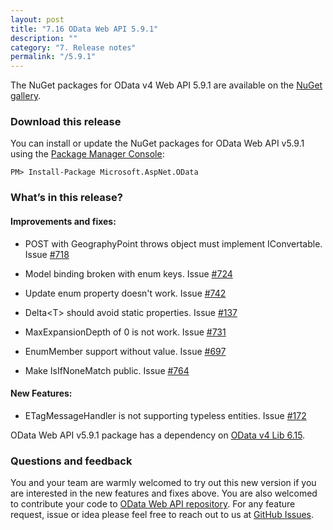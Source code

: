 ```yaml
---
layout: post
title: "7.16 OData Web API 5.9.1"
description: ""
category: "7. Release notes"
permalink: "/5.9.1"
---
```


The NuGet packages for OData v4 Web API 5.9.1 are available on the [NuGet gallery](https://www.nuget.org/).

### Download this release

You can install or update the NuGet packages for OData Web API v5.9.1 using the [Package Manager Console](http://docs.nuget.org/docs/start-here/using-the-package-manager-console):

```
PM> Install-Package Microsoft.AspNet.OData
```

### What’s in this release?

#### Improvements and fixes:

* POST with GeographyPoint throws object must implement IConvertable. Issue [#718](https://github.com/OData/WebApi/issues/718)

* Model binding broken with enum keys. Issue [#724](https://github.com/OData/WebApi/issues/724)

* Update enum property doesn't work. Issue [#742](https://github.com/OData/WebApi/issues/742)

* Delta&lt;T&gt; should avoid static properties. Issue [#137](https://github.com/OData/WebApi/issues/137) 

* MaxExpansionDepth of 0 is not work. Issue [#731](https://github.com/OData/WebApi/issues/731)

* EnumMember support without value. Issue [#697](https://github.com/OData/WebApi/issues/697)

* Make IsIfNoneMatch public. Issue [#764](https://github.com/OData/WebApi/issues/764)

#### New Features:

* ETagMessageHandler is not supporting typeless entities. Issue [#172](https://github.com/OData/WebApi/issues/172)

OData Web API v5.9.1 package has a dependency on [OData v4 Lib 6.15](http://odata.github.io/odata.net/#ODL-6.15.0).

### Questions and feedback

You and your team are warmly welcomed to try out this new version if you are interested in the new features and fixes above. You are also welcomed to contribute your code to [OData Web API repository](https://github.com/OData/WebApi). For any feature request, issue or idea please feel free to reach out to us at 
[GitHub Issues](https://github.com/OData/WebApi/issues). 

